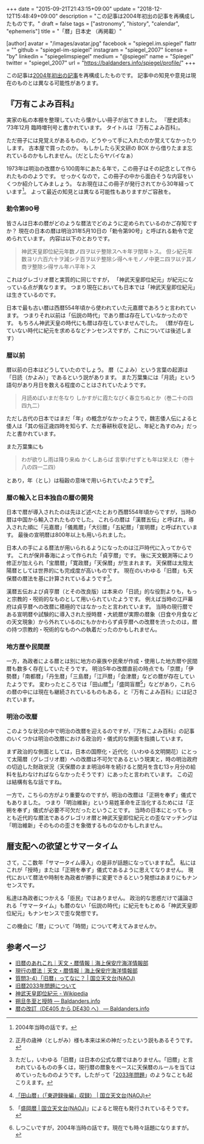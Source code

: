+++
date = "2015-09-21T21:43:15+09:00"
update = "2018-12-12T15:48:49+09:00"
description = "この記事は2004年初出の記事を再構成したものです。"
draft = false
tags = ["astronomy", "history", "calendar", "ephemeris"]
title = "「暦」日本史 （再掲載）"

[author]
  avatar = "/images/avatar.jpg"
  facebook = "spiegel.im.spiegel"
  flattr = ""
  github = "spiegel-im-spiegel"
  instagram = "spiegel_2007"
  license = "by"
  linkedin = "spiegelimspiegel"
  medium = "@spiegel"
  name = "Spiegel"
  twitter = "spiegel_2007"
  url = "https://baldanders.info/spiegel/profile/"
+++

この記事は[2004年初出の記事](https://baldanders.info/spiegel/remark/archives/000045.shtml)を再構成したものです。
記事中の知見や意見は現在のものとは異なる可能性があります。

## 『万有こよみ百科』

実家の私の本棚を整理していたら懐かしい冊子が出てきました。
『歴史読本』 ’73年12月 臨時増刊号と書かれています。
タイトルは『万有こよみ百科』。

ただ冊子には見覚えがあるものの，どうやって手に入れたのか覚えてなかったりします。
古本屋で買ったのか。
もしかしたら天文研の BOX から借りたまま忘れているのかもしれません。（だとしたらヤバイなぁ）

1973年は明治の改暦から100周年にあたる年で，この冊子はその記念として作られたもののようです。
せっかくなので，この冊子の中から面白そうな内容をいくつか紹介してみましょう。
なお現在はこの冊子が発行されてから30年経っています[^1]。
よって最近の知見とは異なる可能性もありますがご容赦を。

[^1]: 2004年当時の話です。

### 勅令第90号

皆さんは日本の暦がどのような暦法でどのように定められているのかご存知ですか？
現在の日本の暦は明治31年5月10日の「勅令第90号」と呼ばれる勅令で定められています。
内容は以下のとおりです。

> 神武天皇即位紀元年数ノ四ヲ以テ整除スヘキ年ヲ閏年トス。
> 但シ紀元年数ヨリ六百六十ヲ減シテ百ヲ以テ整除シ得ヘキモノノ中更ニ四ヲ以テ其ノ商ヲ整除シ得サル年ハ平年トス

これはグレゴリオ暦と実質的に同じですが，
「神武天皇即位紀元」が紀元になっている点が異なります。
つまり現在においても日本では「神武天皇即位紀元」は生きているのです。

日本で最も古い暦は西暦554年頃から使われていた元嘉暦であろうと言われています。
つまりそれ以前は「伝説の時代」であり暦は存在していなかったのです。
もちろん神武天皇の時代にも暦は存在していませんでした。
（暦が存在していない時代に紀元を求めるなどナンセンスですが，これについては後述します）

### 暦以前

暦以前の日本はどうしていたのでしょう。
暦（こよみ）という言葉の起源は「日読（かよみ）」であるという説があります。
また万葉集には「月読」という語句があり月日を数える程度のことはされていたようです。

> 月読めばいまだ冬なり しかすがに霞たなびく春立ちぬとか（巻二十の四四九二）

ただし古代の日本ではまだ「年」の概念がなかったようで，魏志倭人伝によると倭人は「其の俗正歳四時を知らず、ただ春耕秋収を記し、年紀と為すのみ」だったと書かれています。

また万葉集にも

> わが欲りし雨は降り来ぬ かくしあらば 言挙げせずとも年は栄えむ（巻十八の四一二四）

とあり，年（とし）は稲穀の意味で用いられていたようです[^2]。

[^2]: 正月の歳神（としがみ）様も本来は米の神だったという説もあるそうです。

### 暦の輸入と日本独自の暦の開発

日本で暦が導入されたのは先ほど述べたとおり西暦554年頃からですが，当時の暦は中国から輸入されたものでした。
これらの暦は「漢暦五伝」と呼ばれ，導入された順に「元嘉暦」「儀鳳暦」「大衍暦」「五紀暦」「宣明暦」と呼ばれています。
最後の宣明暦は800年以上も用いられました。

日本人の手による暦法が用いられるようになったのは江戸時代に入ってからです。
これが保井春海によって作られた「貞亨暦」です。
後に天文観測等により修正が加えられ「宝暦暦」「寛政暦」「天保暦」が生まれます。
天保暦は太陰太陽暦としては世界的にも完成度が高いものです。
現在のいわゆる「旧暦」も天保暦の暦法を基に計算されているようです[^3]。

[^3]: ただし，いわゆる「旧暦」は日本の公式な暦ではありません。「旧暦」と言われているものの多くは，現行暦の暦象をベースに天保暦のルールを当てはめていったもののようです。したがって「[2033年問題](http://eco.mtk.nao.ac.jp/koyomi/topics/html/topics2014.html)」のようなことも起こりえます。

漢暦五伝および貞亨暦（とその改良版）は本来の「日読」的な役割よりも，もっと宗教的・呪術的なものとして用いられていたようです。
例えば当時の江戸幕府は貞亨暦への改暦に積極的ではなかったと言われています。
当時の現行暦である宣明暦や試験的に導入された授時暦・大統暦が実際の暦象（日食や月食などの天文現象）から外れているのにもかかわらず貞亨暦への改暦を渋ったのは，暦の持つ宗教的・呪術的なものへの執着だったのかもしれません。

### 地方歴や民間歴

一方，為政者による暦とは別に地方の豪族や民衆が作成・使用した地方暦や民間暦も数多く存在していたそうです。
明治5年の改暦直前の時点でも「京暦」「伊勢暦」「南都暦」「丹生暦」「三島暦」「江戸暦」「会津暦」などの暦が存在していたようです。
変わったところでは「田山暦[^4]」「盛岡盲暦[^5]」などがあり，これらの暦の中には現在も継続されているものもある，と『万有こよみ百科』には記されています。

[^4]: [「田山暦」（「東遊録後編」収録） | 国立天文台(NAOJ)](http://www.nao.ac.jp/gallery/weekly/2015/20150203-koyomi.html)
[^5]: 「[盛岡暦 | 国立天文台(NAOJ)](http://www.nao.ac.jp/gallery/weekly/2014/20141111-morioka-calendar.html)」によると現在も発行されているそうです。

### 明治の改暦

このような状況の中で明治の改暦を迎えるのですが，『万有こよみ百科』の記事のいくつかは明治の改暦における政治的・儀式的な側面を指摘しています。

まず政治的な側面としては，日本の国際化・近代化（いわゆる文明開花）にとって太陽暦（グレゴリオ暦）への改暦は不可欠であるという現実と，時の明治政府の切迫した財政状況（天保暦のまま明治6年を続けると閏月を含む13ヶ月分の給料を払わなければならなかったそうです）にあったと言われています。
この辺は結構有名な話ですね。

一方で，こちらの方がより重要なのですが，明治の改暦は「正朔を奉ず」儀式でもありました。
つまり「明治維新」という易姓革命を正当化するためには「正朔を奉ず」儀式が必要不可欠だったということです。
当時の日本にとってもっとも近代的な暦法であるグレゴリオ暦と神武天皇即位紀元との歪なマッチングは「明治維新」そのものの歪さを象徴するものなのかもしれません。

## 暦支配への欲望とサマータイム

さて，ここ数年「サマータイム導入」の是非が話題になっていますね[^6]。
私にはこれが「授時」または「正朔を奉ず」儀式であるように思えてなりません。
現代において暦法や時制を為政者が勝手に変更できるという発想はあまりにもナンセンスです。

私達は為政者につかえる「臣民」ではありません。
政治的な思惑だけで議論される「サマータイム」も暦のない「伝説の時代」に紀元をもとめる「神武天皇即位紀元」もナンセンスで歪な発想です。

この機会に「暦」について「時間」について考えてみませんか。

[^6]: しつこいですが，2004年当時の話です。現在でも時々話題になりますが。

## 参考ページ

- [旧暦のあれこれ｜天文・暦情報｜海上保安庁海洋情報部](http://www1.kaiho.mlit.go.jp/KOHO/faq/reki/kyuureki.html)
- [現行の暦法｜天文・暦情報｜海上保安庁海洋情報部](http://www1.kaiho.mlit.go.jp/KOHO/faq/reki/shinreki.html)
- [質問3-4）「旧暦」ってなに？ | 国立天文台(NAOJ)](http://www.nao.ac.jp/faq/a0304.html)
- [旧暦2033年問題について](http://eco.mtk.nao.ac.jp/koyomi/topics/html/topics2014.html)
- [神武天皇即位紀元 - Wikipedia](https://ja.wikipedia.org/wiki/%E7%A5%9E%E6%AD%A6%E5%A4%A9%E7%9A%87%E5%8D%B3%E4%BD%8D%E7%B4%80%E5%85%83)
- [朔旦冬至と授時 — Baldanders.info](https://baldanders.info/spiegel/log2/000784.shtml)
- [暦の改訂（DE405 から DE430 へ） — Baldanders.info](https://baldanders.info/spiegel/log2/000840.shtml)
